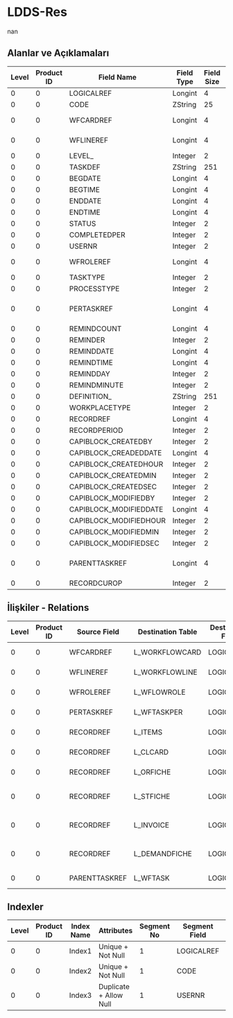 # LDDS-Res

nan

## Alanlar ve Açıklamaları

| Level | Product ID | Field Name | Field Type | Field Size | Field Offset | Türkçe Açıklama | Expression |
| ----- | ---------- | ---------- | ---------- | ---------- | ------------ | --------------- | ---------- |
| 0 | 0 | LOGICALREF | Longint | 4 | 0 |  |  |
| 0 | 0 | CODE | ZString | 25 | 4 |  |  |
| 0 | 0 | WFCARDREF | Longint | 4 | 29 | İş akışı ref. | WORKFLOWCARD Reference |
| 0 | 0 | WFLINEREF | Longint | 4 | 33 | İş akışı ref. | WORKFLOWLINE Reference |
| 0 | 0 | LEVEL_ | Integer | 2 | 37 |  |  |
| 0 | 0 | TASKDEF | ZString | 251 | 39 |  |  |
| 0 | 0 | BEGDATE | Longint | 4 | 290 |  |  |
| 0 | 0 | BEGTIME | Longint | 4 | 294 |  |  |
| 0 | 0 | ENDDATE | Longint | 4 | 298 |  |  |
| 0 | 0 | ENDTIME | Longint | 4 | 302 |  |  |
| 0 | 0 | STATUS | Integer | 2 | 306 |  |  |
| 0 | 0 | COMPLETEDPER | Integer | 2 | 308 |  |  |
| 0 | 0 | USERNR | Integer | 2 | 310 |  |  |
| 0 | 0 | WFROLEREF | Longint | 4 | 312 | İş Akışı Rolü Ref. | WFLOWROLE Reference |
| 0 | 0 | TASKTYPE | Integer | 2 | 316 |  |  |
| 0 | 0 | PROCESSTYPE | Integer | 2 | 318 |  |  |
| 0 | 0 | PERTASKREF | Longint | 4 | 320 | İş Akış Kartı Referansı | WFTASKPER Refrence |
| 0 | 0 | REMINDCOUNT | Longint | 4 | 324 |  |  |
| 0 | 0 | REMINDER | Integer | 2 | 328 |  |  |
| 0 | 0 | REMINDDATE | Longint | 4 | 330 |  |  |
| 0 | 0 | REMINDTIME | Longint | 4 | 334 |  |  |
| 0 | 0 | REMINDDAY | Integer | 2 | 338 |  |  |
| 0 | 0 | REMINDMINUTE | Integer | 2 | 340 |  |  |
| 0 | 0 | DEFINITION_ | ZString | 251 | 342 |  |  |
| 0 | 0 | WORKPLACETYPE | Integer | 2 | 593 |  |  |
| 0 | 0 | RECORDREF | Longint | 4 | 595 |  |  |
| 0 | 0 | RECORDPERIOD | Integer | 2 | 599 |  |  |
| 0 | 0 | CAPIBLOCK_CREATEDBY | Integer | 2 | 601 |  |  |
| 0 | 0 | CAPIBLOCK_CREADEDDATE | Longint | 4 | 603 |  |  |
| 0 | 0 | CAPIBLOCK_CREATEDHOUR | Integer | 2 | 607 |  |  |
| 0 | 0 | CAPIBLOCK_CREATEDMIN | Integer | 2 | 609 |  |  |
| 0 | 0 | CAPIBLOCK_CREATEDSEC | Integer | 2 | 611 |  |  |
| 0 | 0 | CAPIBLOCK_MODIFIEDBY | Integer | 2 | 613 |  |  |
| 0 | 0 | CAPIBLOCK_MODIFIEDDATE | Longint | 4 | 615 |  |  |
| 0 | 0 | CAPIBLOCK_MODIFIEDHOUR | Integer | 2 | 619 |  |  |
| 0 | 0 | CAPIBLOCK_MODIFIEDMIN | Integer | 2 | 621 |  |  |
| 0 | 0 | CAPIBLOCK_MODIFIEDSEC | Integer | 2 | 623 |  |  |
| 0 | 0 | PARENTTASKREF | Longint | 4 | 625 | İş Akış Kartı Referansı | WFTASK Reference |
| 0 | 0 | RECORDCUROP | Integer | 2 | 629 |  |  |

## İlişkiler - Relations

| Level | Product ID | Source Field | Destination Table | Destination Field | Relation Type | Extra Condition |
| ----- | ---------- | ------------ | ---------------- | ---------------- | ------------- | --------------- |
| 0 | 0 | WFCARDREF | L_WORKFLOWCARD | LOGICALREF | one-to-one |  |
| 0 | 0 | WFLINEREF | L_WORKFLOWLINE | LOGICALREF | one-to-one |  |
| 0 | 0 | WFROLEREF | L_WFLOWROLE | LOGICALREF | one-to-one |  |
| 0 | 0 | PERTASKREF | L_WFTASKPER | LOGICALREF | one-to-one |  |
| 0 | 0 | RECORDREF | L_ITEMS | LOGICALREF | one-to-one | WorkPlace Type=1 => |
| 0 | 0 | RECORDREF | L_CLCARD | LOGICALREF | one-to-one | WorkPlace Type=2 => |
| 0 | 0 | RECORDREF | L_ORFICHE | LOGICALREF | one-to-one | WorkPlace Type=7/8 => |
| 0 | 0 | RECORDREF | L_STFICHE | LOGICALREF | one-to-one | WorkPlace Type=16/32 => |
| 0 | 0 | RECORDREF | L_INVOICE | LOGICALREF | one-to-one | WorkPlace Type=64/28 => |
| 0 | 0 | RECORDREF | L_DEMANDFICHE | LOGICALREF | one-to-one | WorkPlace Type=256 => |
| 0 | 0 | PARENTTASKREF | L_WFTASK | LOGICALREF | one-to-one |  |

## Indexler

| Level | Product ID | Index Name | Attributes | Segment No | Segment Field | Sense |
| ----- | ---------- | ---------- | ---------- | ---------- | ------------- | ----- |
| 0 | 0 | Index1 | Unique + Not Null | 1 | LOGICALREF | Ascending |
| 0 | 0 | Index2 | Unique + Not Null | 1 | CODE | Ascending |
| 0 | 0 | Index3 | Duplicate + Allow Null | 1 | USERNR | Ascending |
